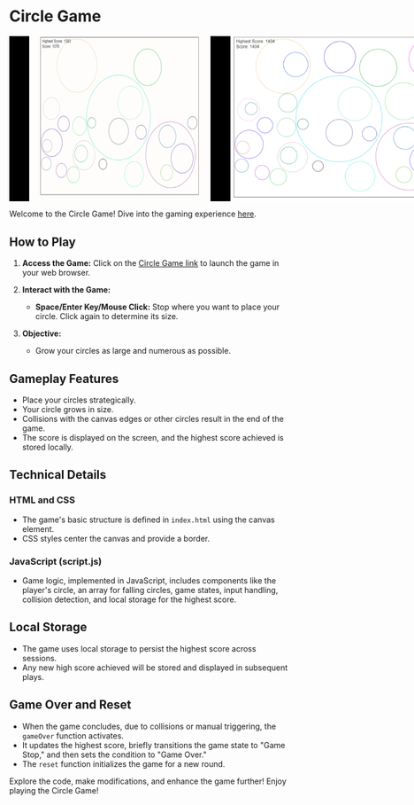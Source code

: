 # Circle Game
<div style="display: flex; justify-content: space-between;">
  <img src="assets/circleGame.gif" alt="Circle Game" width="400">
  <img src="assets/circleGameScreenShot.png" alt="Circle Game Screenshot" width="400">
</div>

Welcome to the Circle Game! Dive into the gaming experience [here](https://uliba3.github.io/CircleGame/).

## How to Play

1. **Access the Game:** Click on the [Circle Game link](https://uliba3.github.io/CircleGame/) to launch the game in your web browser.

2. **Interact with the Game:**
   - **Space/Enter Key/Mouse Click:** Stop where you want to place your circle. Click again to determine its size.

3. **Objective:**
   - Grow your circles as large and numerous as possible.

## Gameplay Features

- Place your circles strategically.
- Your circle grows in size.
- Collisions with the canvas edges or other circles result in the end of the game.
- The score is displayed on the screen, and the highest score achieved is stored locally.

## Technical Details

### HTML and CSS

- The game's basic structure is defined in `index.html` using the canvas element.
- CSS styles center the canvas and provide a border.

### JavaScript (script.js)

- Game logic, implemented in JavaScript, includes components like the player's circle, an array for falling circles, game states, input handling, collision detection, and local storage for the highest score.

## Local Storage

- The game uses local storage to persist the highest score across sessions.
- Any new high score achieved will be stored and displayed in subsequent plays.

## Game Over and Reset

- When the game concludes, due to collisions or manual triggering, the `gameOver` function activates.
- It updates the highest score, briefly transitions the game state to "Game Stop," and then sets the condition to "Game Over."
- The `reset` function initializes the game for a new round.

Explore the code, make modifications, and enhance the game further! Enjoy playing the Circle Game!
